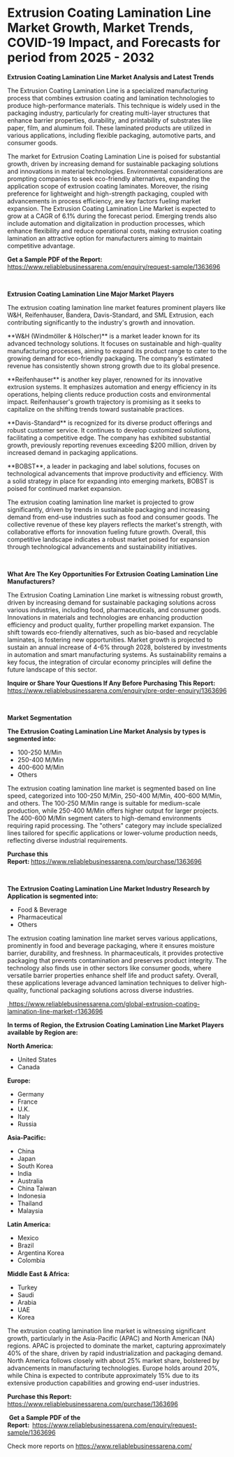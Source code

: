 <p><h1>Extrusion Coating Lamination Line Market Growth, Market Trends, COVID-19 Impact, and Forecasts for period from 2025 - 2032</h1></p><p><strong>Extrusion Coating Lamination Line Market Analysis and Latest Trends</strong></p>
<p><p>The Extrusion Coating Lamination Line is a specialized manufacturing process that combines extrusion coating and lamination technologies to produce high-performance materials. This technique is widely used in the packaging industry, particularly for creating multi-layer structures that enhance barrier properties, durability, and printability of substrates like paper, film, and aluminum foil. These laminated products are utilized in various applications, including flexible packaging, automotive parts, and consumer goods.</p><p>The market for Extrusion Coating Lamination Line is poised for substantial growth, driven by increasing demand for sustainable packaging solutions and innovations in material technologies. Environmental considerations are prompting companies to seek eco-friendly alternatives, expanding the application scope of extrusion coating laminates. Moreover, the rising preference for lightweight and high-strength packaging, coupled with advancements in process efficiency, are key factors fueling market expansion. The Extrusion Coating Lamination Line Market is expected to grow at a CAGR of 6.1% during the forecast period. Emerging trends also include automation and digitalization in production processes, which enhance flexibility and reduce operational costs, making extrusion coating lamination an attractive option for manufacturers aiming to maintain competitive advantage.</p></p>
<p><strong>Get a Sample PDF of the Report:&nbsp;</strong> <a href="https://www.reliablebusinessarena.com/enquiry/request-sample/1363696?utm_campaign=3218&utm_medium=2&utm_source=Github&utm_content=ia&utm_term=10042025&utm_id=extrusion-coating-lamination-line">https://www.reliablebusinessarena.com/enquiry/request-sample/1363696</a></p>
<p>&nbsp;</p>
<p><strong>Extrusion Coating Lamination Line Major Market Players</strong></p>
<p><p>The extrusion coating lamination line market features prominent players like W&H, Reifenhauser, Bandera, Davis-Standard, and SML Extrusion, each contributing significantly to the industry's growth and innovation. </p><p>**W&H (Windmöller & Hölscher)** is a market leader known for its advanced technology solutions. It focuses on sustainable and high-quality manufacturing processes, aiming to expand its product range to cater to the growing demand for eco-friendly packaging. The company's estimated revenue has consistently shown strong growth due to its global presence.</p><p>**Reifenhauser** is another key player, renowned for its innovative extrusion systems. It emphasizes automation and energy efficiency in its operations, helping clients reduce production costs and environmental impact. Reifenhauser's growth trajectory is promising as it seeks to capitalize on the shifting trends toward sustainable practices.</p><p>**Davis-Standard** is recognized for its diverse product offerings and robust customer service. It continues to develop customized solutions, facilitating a competitive edge. The company has exhibited substantial growth, previously reporting revenues exceeding $200 million, driven by increased demand in packaging applications.</p><p>**BOBST**, a leader in packaging and label solutions, focuses on technological advancements that improve productivity and efficiency. With a solid strategy in place for expanding into emerging markets, BOBST is poised for continued market expansion. </p><p>The extrusion coating lamination line market is projected to grow significantly, driven by trends in sustainable packaging and increasing demand from end-use industries such as food and consumer goods. The collective revenue of these key players reflects the market's strength, with collaborative efforts for innovation fueling future growth. Overall, this competitive landscape indicates a robust market poised for expansion through technological advancements and sustainability initiatives.</p></p>
<p>&nbsp;</p>
<p><strong>What Are The Key Opportunities For Extrusion Coating Lamination Line Manufacturers?</strong></p>
<p><p>The Extrusion Coating Lamination Line market is witnessing robust growth, driven by increasing demand for sustainable packaging solutions across various industries, including food, pharmaceuticals, and consumer goods. Innovations in materials and technologies are enhancing production efficiency and product quality, further propelling market expansion. The shift towards eco-friendly alternatives, such as bio-based and recyclable laminates, is fostering new opportunities. Market growth is projected to sustain an annual increase of 4-6% through 2028, bolstered by investments in automation and smart manufacturing systems. As sustainability remains a key focus, the integration of circular economy principles will define the future landscape of this sector.</p></p>
<p><strong>Inquire or Share Your Questions If Any Before Purchasing This Report:</strong> <a href="https://www.reliablebusinessarena.com/enquiry/pre-order-enquiry/1363696?utm_campaign=3218&utm_medium=2&utm_source=Github&utm_content=ia&utm_term=10042025&utm_id=extrusion-coating-lamination-line">https://www.reliablebusinessarena.com/enquiry/pre-order-enquiry/1363696</a></p>
<p>&nbsp;</p>
<p><strong>Market Segmentation</strong></p>
<p><strong>The Extrusion Coating Lamination Line Market Analysis by types is segmented into:</strong></p>
<p><ul><li>100-250 M/Min</li><li>250-400 M/Min</li><li>400-600 M/Min</li><li>Others</li></ul></p>
<p><p>The extrusion coating lamination line market is segmented based on line speed, categorized into 100-250 M/Min, 250-400 M/Min, 400-600 M/Min, and others. The 100-250 M/Min range is suitable for medium-scale production, while 250-400 M/Min offers higher output for larger projects. The 400-600 M/Min segment caters to high-demand environments requiring rapid processing. The "others" category may include specialized lines tailored for specific applications or lower-volume production needs, reflecting diverse industrial requirements.</p></p>
<p><strong>Purchase this Report:&nbsp;</strong><a href="https://www.reliablebusinessarena.com/purchase/1363696?utm_campaign=3218&utm_medium=2&utm_source=Github&utm_content=ia&utm_term=10042025&utm_id=extrusion-coating-lamination-line">https://www.reliablebusinessarena.com/purchase/1363696</a></p>
<p>&nbsp;</p>
<p><strong>The Extrusion Coating Lamination Line Market Industry Research by Application is segmented into:</strong></p>
<p><ul><li>Food & Beverage</li><li>Pharmaceutical</li><li>Others</li></ul></p>
<p><p>The extrusion coating lamination line market serves various applications, prominently in food and beverage packaging, where it ensures moisture barrier, durability, and freshness. In pharmaceuticals, it provides protective packaging that prevents contamination and preserves product integrity. The technology also finds use in other sectors like consumer goods, where versatile barrier properties enhance shelf life and product safety. Overall, these applications leverage advanced lamination techniques to deliver high-quality, functional packaging solutions across diverse industries.</p></p>
<p><a href="https://www.reliablebusinessarena.com/global-extrusion-coating-lamination-line-market-r1363696?utm_campaign=3218&utm_medium=2&utm_source=Github&utm_content=ia&utm_term=10042025&utm_id=extrusion-coating-lamination-line">&nbsp;https://www.reliablebusinessarena.com/global-extrusion-coating-lamination-line-market-r1363696</a></p>
<p><strong>In terms of Region, the Extrusion Coating Lamination Line Market Players available by Region are:</strong></p>
<p>
    <p> <strong> North America: </strong>
        <ul>
            <li>United States</li>
            <li>Canada</li>
        </ul>
        </p> 
    <p> <strong> Europe: </strong>
        <ul>
            <li>Germany</li>
            <li>France</li>
            <li>U.K.</li>
            <li>Italy</li>
            <li>Russia</li>
        </ul>
        </p> 
    <p> <strong> Asia-Pacific: </strong>
        <ul>
            <li>China</li>
            <li>Japan</li>
            <li>South Korea</li>
            <li>India</li>
            <li>Australia</li>
            <li>China Taiwan</li>
            <li>Indonesia</li>
            <li>Thailand</li>
            <li>Malaysia</li>
        </ul>
        </p> 
    <p> <strong> Latin America: </strong>
        <ul>
            <li>Mexico</li>
            <li>Brazil</li>
            <li>Argentina Korea</li>
            <li>Colombia</li>
        </ul>
        </p> 
    <p> <strong> Middle East & Africa: </strong>
        <ul>
            <li>Turkey</li>
            <li>Saudi</li>
            <li>Arabia</li>
            <li>UAE</li>
            <li>Korea</li>
        </ul>
    </p>
    </p>
<p><p>The extrusion coating lamination line market is witnessing significant growth, particularly in the Asia-Pacific (APAC) and North American (NA) regions. APAC is projected to dominate the market, capturing approximately 40% of the share, driven by rapid industrialization and packaging demand. North America follows closely with about 25% market share, bolstered by advancements in manufacturing technologies. Europe holds around 20%, while China is expected to contribute approximately 15% due to its extensive production capabilities and growing end-user industries.</p></p>
<p><strong>Purchase this Report: </strong><a href="https://www.reliablebusinessarena.com/purchase/1363696?utm_campaign=3218&utm_medium=2&utm_source=Github&utm_content=ia&utm_term=10042025&utm_id=extrusion-coating-lamination-line">https://www.reliablebusinessarena.com/purchase/1363696</a></p>
<p>&nbsp;<strong>Get a Sample PDF of the Report:&nbsp;&nbsp;</strong><a href="https://www.reliablebusinessarena.com/enquiry/request-sample/1363696?utm_campaign=3218&utm_medium=2&utm_source=Github&utm_content=ia&utm_term=10042025&utm_id=extrusion-coating-lamination-line">https://www.reliablebusinessarena.com/enquiry/request-sample/1363696</a></p>
<p><strong></strong></p>
<p>Check more reports on <a href="https://www.reliablebusinessarena.com/?utm_campaign=3218&utm_medium=2&utm_source=Github&utm_content=ia&utm_term=10042025&utm_id=extrusion-coating-lamination-line">https://www.reliablebusinessarena.com/</a></p>